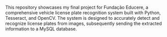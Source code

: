This repository showcases my final project for Fundação Educere, a comprehensive vehicle license plate recognition system built with Python, Tesseract, and OpenCV. The system is designed to accurately detect and recognize license plates from images, subsequently sending the extracted information to a MySQL database.

